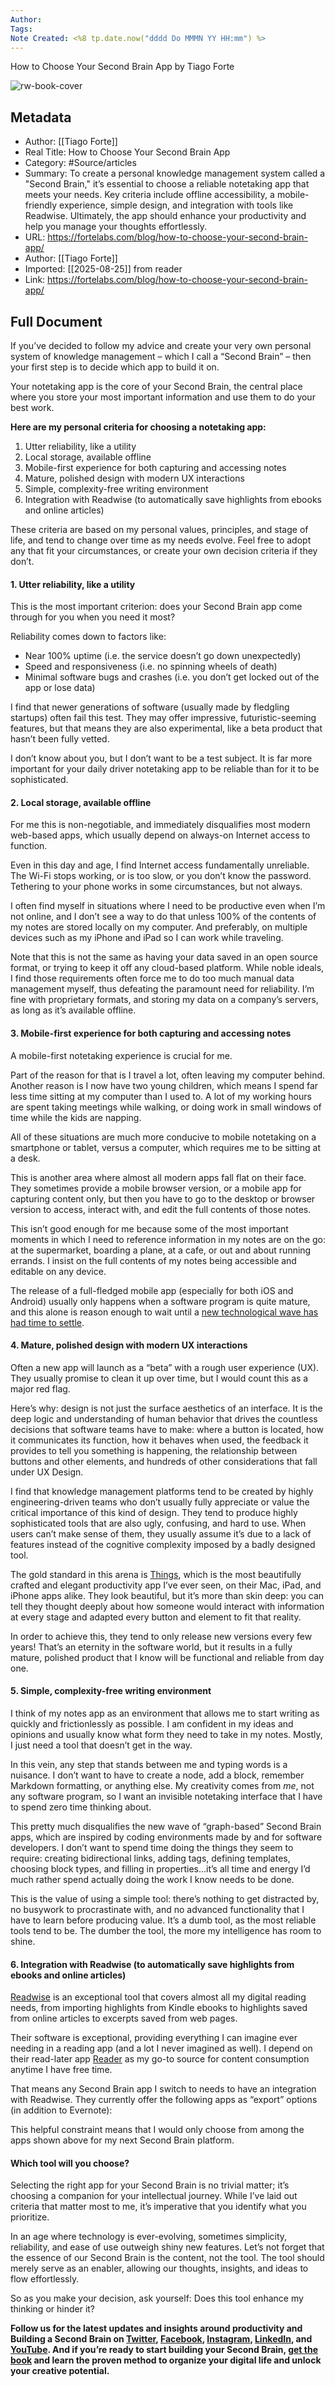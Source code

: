 ```yaml
---
Author: 
Tags:
Note Created: <%8 tp.date.now("dddd Do MMMN YY HH:mm") %>
---
```

How to Choose Your Second Brain App by Tiago Forte

![rw-book-cover](https://fortelabs.com/wp-content/uploads/2023/10/choosing_SB_app.png)

## Metadata
- Author: [[Tiago Forte]]
- Real Title: How to Choose Your Second Brain App
- Category: #Source/articles
- Summary: To create a personal knowledge management system called a "Second Brain," it’s essential to choose a reliable notetaking app that meets your needs. Key criteria include offline accessibility, a mobile-friendly experience, simple design, and integration with tools like Readwise. Ultimately, the app should enhance your productivity and help you manage your thoughts effortlessly.
- URL: https://fortelabs.com/blog/how-to-choose-your-second-brain-app/
- Author: [[Tiago Forte]]
- Imported: [[2025-08-25]] from reader
- Link: https://fortelabs.com/blog/how-to-choose-your-second-brain-app/

## Full Document
If you’ve decided to follow my advice and create your very own personal system of knowledge management – which I call a “Second Brain” – then your first step is to decide which app to build it on.

Your notetaking app is the core of your Second Brain, the central place where you store your most important information and use them to do your best work.

**Here are my personal criteria for choosing a notetaking app:**

1. Utter reliability, like a utility
2. Local storage, available offline
3. Mobile-first experience for both capturing and accessing notes
4. Mature, polished design with modern UX interactions
5. Simple, complexity-free writing environment
6. Integration with Readwise (to automatically save highlights from ebooks and online articles)

These criteria are based on my personal values, principles, and stage of life, and tend to change over time as my needs evolve. Feel free to adopt any that fit your circumstances, or create your own decision criteria if they don’t.

#### 1. Utter reliability, like a utility

This is the most important criterion: does your Second Brain app come through for you when you need it most?

Reliability comes down to factors like:

* Near 100% uptime (i.e. the service doesn’t go down unexpectedly)
* Speed and responsiveness (i.e. no spinning wheels of death)
* Minimal software bugs and crashes (i.e. you don’t get locked out of the app or lose data)

I find that newer generations of software (usually made by fledgling startups) often fail this test. They may offer impressive, futuristic-seeming features, but that means they are also experimental, like a beta product that hasn’t been fully vetted.

I don’t know about you, but I don’t want to be a test subject. It is far more important for your daily driver notetaking app to be reliable than for it to be sophisticated.

#### 2. Local storage, available offline

For me this is non-negotiable, and immediately disqualifies most modern web-based apps, which usually depend on always-on Internet access to function.

Even in this day and age, I find Internet access fundamentally unreliable. The Wi-Fi stops working, or is too slow, or you don’t know the password. Tethering to your phone works in some circumstances, but not always.

I often find myself in situations where I need to be productive even when I’m not online, and I don’t see a way to do that unless 100% of the contents of my notes are stored locally on my computer. And preferably, on multiple devices such as my iPhone and iPad so I can work while traveling.

Note that this is not the same as having your data saved in an open source format, or trying to keep it off any cloud-based platform. While noble ideals, I find those requirements often force me to do too much manual data management myself, thus defeating the paramount need for reliability. I’m fine with proprietary formats, and storing my data on a company’s servers, as long as it’s available offline.

#### 3. Mobile-first experience for both capturing and accessing notes

A mobile-first notetaking experience is crucial for me.

Part of the reason for that is I travel a lot, often leaving my computer behind. Another reason is I now have two young children, which means I spend far less time sitting at my computer than I used to. A lot of my working hours are spent taking meetings while walking, or doing work in small windows of time while the kids are napping.

All of these situations are much more conducive to mobile notetaking on a smartphone or tablet, versus a computer, which requires me to be sitting at a desk.

This is another area where almost all modern apps fall flat on their face. They sometimes provide a mobile browser version, or a mobile app for capturing content only, but then you have to go to the desktop or browser version to access, interact with, and edit the full contents of those notes.

This isn’t good enough for me because some of the most important moments in which I need to reference information in my notes are on the go: at the supermarket, boarding a plane, at a cafe, or out and about running errands. I insist on the full contents of my notes being accessible and editable on any device.

The release of a full-fledged mobile app (especially for both iOS and Android) usually only happens when a software program is quite mature, and this alone is reason enough to wait until a [new technological wave has had time to settle](https://fortelabs.com/blog/when-you-should-switch-your-second-brain-app-and-when-you-shouldnt/).

#### 4. Mature, polished design with modern UX interactions

Often a new app will launch as a “beta” with a rough user experience (UX). They usually promise to clean it up over time, but I would count this as a major red flag.

Here’s why: design is not just the surface aesthetics of an interface. It is the deep logic and understanding of human behavior that drives the countless decisions that software teams have to make: where a button is located, how it communicates its function, how it behaves when used, the feedback it provides to tell you something is happening, the relationship between buttons and other elements, and hundreds of other considerations that fall under UX Design.

I find that knowledge management platforms tend to be created by highly engineering-driven teams who don’t usually fully appreciate or value the critical importance of this kind of design. They tend to produce highly sophisticated tools that are also ugly, confusing, and hard to use. When users can’t make sense of them, they usually assume it’s due to a lack of features instead of the cognitive complexity imposed by a badly designed tool.

The gold standard in this arena is [Things](https://culturedcode.com/things/), which is the most beautifully crafted and elegant productivity app I’ve ever seen, on their Mac, iPad, and iPhone apps alike. They look beautiful, but it’s more than skin deep: you can tell they thought deeply about how someone would interact with information at every stage and adapted every button and element to fit that reality.

In order to achieve this, they tend to only release new versions every few years! That’s an eternity in the software world, but it results in a fully mature, polished product that I know will be functional and reliable from day one.

#### 5. Simple, complexity-free writing environment

I think of my notes app as an environment that allows me to start writing as quickly and frictionlessly as possible. I am confident in my ideas and opinions and usually know what form they need to take in my notes. Mostly, I just need a tool that doesn’t get in the way.

In this vein, any step that stands between me and typing words is a nuisance. I don’t want to have to create a node, add a block, remember Markdown formatting, or anything else. My creativity comes from *me*, not any software program, so I want an invisible notetaking interface that I have to spend zero time thinking about.

This pretty much disqualifies the new wave of “graph-based” Second Brain apps, which are inspired by coding environments made by and for software developers. I don’t want to spend time doing the things they seem to require: creating bidirectional links, adding tags, defining templates, choosing block types, and filling in properties…it’s all time and energy I’d much rather spend actually doing the work I know needs to be done.

This is the value of using a simple tool: there’s nothing to get distracted by, no busywork to procrastinate with, and no advanced functionality that I have to learn before producing value. It’s a dumb tool, as the most reliable tools tend to be. The dumber the tool, the more my intelligence has room to shine.

#### 6. Integration with Readwise (to automatically save highlights from ebooks and online articles)

[Readwise](https://readwise.io/basb/) is an exceptional tool that covers almost all my digital reading needs, from importing highlights from Kindle ebooks to highlights saved from online articles to excerpts saved from web pages.

Their software is exceptional, providing everything I can imagine ever needing in a reading app (and a lot I never imagined as well). I depend on their read-later app [Reader](https://readwise.io/tiago/) as my go-to source for content consumption anytime I have free time.

That means any Second Brain app I switch to needs to have an integration with Readwise. They currently offer the following apps as “export” options (in addition to Evernote):

This helpful constraint means that I would only choose from among the apps shown above for my next Second Brain platform.

#### Which tool will you choose?

Selecting the right app for your Second Brain is no trivial matter; it’s choosing a companion for your intellectual journey. While I’ve laid out criteria that matter most to me, it’s imperative that you identify what you prioritize.

In an age where technology is ever-evolving, sometimes simplicity, reliability, and ease of use outweigh shiny new features. Let’s not forget that the essence of our Second Brain is the content, not the tool. The tool should merely serve as an enabler, allowing our thoughts, insights, and ideas to flow effortlessly.

So as you make your decision, ask yourself: Does this tool enhance my thinking or hinder it?

**Follow us for the latest updates and insights around productivity and Building a Second Brain on [Twitter](https://twitter.com/fortelabs/), [Facebook](https://www.facebook.com/fortelabs/), [Instagram](https://www.instagram.com/fortelabsco/), [LinkedIn](https://www.linkedin.com/in/tiagoforte/), and [YouTube](http://basb.io/youtube). And if you’re ready to start building your Second Brain, [get the book](https://www.buildingasecondbrain.com/book) and learn the proven method to organize your digital life and unlock your creative potential.**
